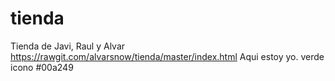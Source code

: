 # tienda
Tienda de Javi, Raul y Alvar
https://rawgit.com/alvarsnow/tienda/master/index.html
Aqui estoy yo.
verde icono #00a249